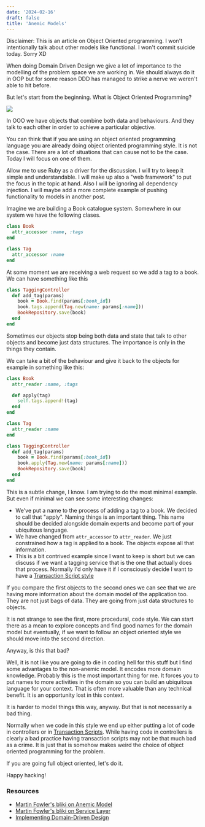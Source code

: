 ```yaml
---
date: '2024-02-16'
draft: false
title: 'Anemic Models'
---
```


Disclaimer: This is an article on Object Oriented programming. I won't intentionally talk about other models like functional. I won't commit suicide today. Sorry XD

When doing Domain Driven Design we give a lot of importance to the modelling of the problem space we are working in. We should always do it in OOP but for some reason DDD has managed to strike a nerve we weren't able to hit before.

But let's start from the beginning. What is Object Oriented Programming?

![](/posts/2024-02-16-anemic-models/ooo.png)

In OOO we have objects that combine both data and behaviours. And they talk to each other in order to achieve a particular objective.

You can think that if you are using an object oriented programming language you are already doing object oriented programming style. It is not the case. There are a lot of situations that can cause not to be the case. Today I will focus on one of them.

Allow me to use Ruby as a driver for the discussion. I will try to keep it simple and understandable. I will make up also a "web framework" to put the focus in the topic at hand. Also I will be ignoring all dependency injection. I will maybe add a more complete example of pushing functionality to models in another post.

Imagine we are building a Book catalogue system. Somewhere in our system we have the following clases.

```ruby
class Book
  attr_accessor :name, :tags
end

class Tag
  attr_accessor :name
end
```

At some moment we are receiving a web request so we add a tag to a book. We can have something like this

```ruby
class TaggingController
  def add_tag(params)
    book = Book.find(params[:book_id])
    book.tags.append(Tag.new(name: params[:name]))
    BookRepository.save(book)
  end
end
```

Sometimes our objects stop being both data and state that talk to other objects and become just data structures. The importance is only in the things they contain.

We can take a bit of the behaviour and give it back to the objects for example in something like this:

```ruby
class Book
  attr_reader :name, :tags

  def apply(tag)
    self.tags.append!(tag)
  end
end

class Tag
  attr_reader :name
end

class TaggingController
  def add_tag(params)
    book = Book.find(params[:book_id])
    book.apply(Tag.new(name: params[:name]))
    BookRepository.save(book)
  end
end
```

This is a subtle change, I know. I am trying to do the most minimal example. But even if minimal we can see some interesting changes:

- We've put a name to the process of adding a tag to a book. We decided to call that "apply". Naming things is an important thing. This name should be decided alongside domain experts and become part of your ubiquitous language.
- We have changed from `attr_accessor` to `attr_reader`. We just constrained how a tag is applied to a book. The objects expose all that information.
- This is a bit contrived example since I want to keep is short but we can discuss if we want a tagging service that is the one that actually does that process. Normally I'd only have it if I consciously decide I want to have a [Transaction Script style](https://martinfowler.com/eaaCatalog/transactionScript.html)

If you compare the first objects to the second ones we can see that we are having more information about the domain model of the application too. They are not just bags of data. They are going from just data structures to objects.

It is not strange to see the first, more procedural, code style. We can start there as a mean to explore concepts and find good names for the domain model but eventually, if we want to follow an object oriented style we should move into the second direction.

Anyway, is this that bad?

Well, it is not like you are going to die in coding hell for this stuff but I find some advantages to the non-anemic model. It encodes more domain knowledge. Probably this is the most important thing for me. It forces you to put names to more activities in the domain so you can build an ubiquitous language for your context. That is often more valuable than any technical benefit. It is an opportunity lost in this context.

It is harder to model things this way, anyway. But that is not necessarily a bad thing.

Normally when we code in this style we end up either putting a lot of code in controllers or in [Transaction Scripts](https://martinfowler.com/eaaCatalog/transactionScript.html). While having code in controllers is clearly a bad practice having transaction scripts may not be that much bad as a crime. It is just that is somehow makes weird the choice of object oriented programming for the problem.

If you are going full object oriented, let's do it.

Happy hacking!

### Resources

- [Martin Fowler's bliki on Anemic Model](https://martinfowler.com/bliki/AnemicDomainModel.html)
- [Martin Fowler's bliki on Service Layer](https://martinfowler.com/eaaCatalog/serviceLayer.html)
- [Implementing Domain-Driven Design](https://bookwyrm.social/book/502855/s/implementing-domain-driven-design)

